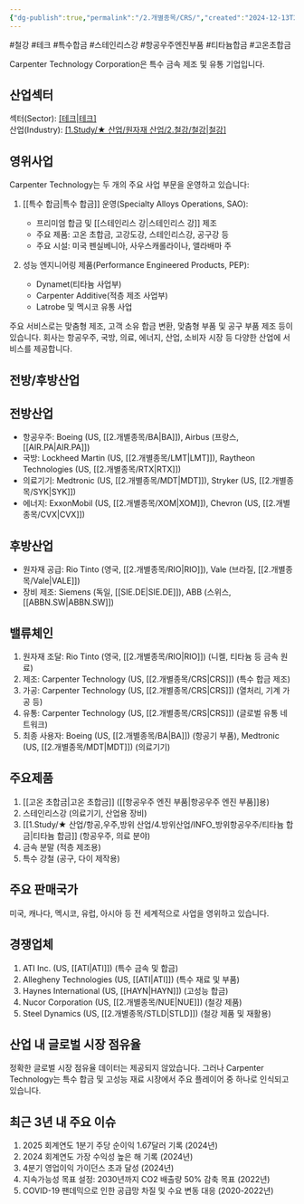 ```yaml
---
{"dg-publish":true,"permalink":"/2.개별종목/CRS/","created":"2024-12-13T22:02:44.409+09:00","updated":"2025-06-03T20:05:58.493+09:00"}
---
```


#철강 #테크 #특수합금 #스테인리스강 #항공우주엔진부품 #티타늄합금 #고온초합금


Carpenter Technology Corporation은 특수 금속 제조 및 유통 기업입니다.

## 산업섹터

섹터(Sector): [[테크\|테크]](Technology)  
산업(Industry): [[1.Study/★ 산업/원자재 산업/2.철강/철강\|철강]](Steel)

## 영위사업

Carpenter Technology는 두 개의 주요 사업 부문을 운영하고 있습니다:

1. [[특수 합금\|특수 합금]] 운영(Specialty Alloys Operations, SAO):
    
    - 프리미엄 합금 및 [[스테인리스 강\|스테인리스 강]] 제조
    - 주요 제품: 고온 초합금, 고강도강, 스테인리스강, 공구강 등
    - 주요 시설: 미국 펜실베니아, 사우스캐롤라이나, 앨라배마 주
    
2. 성능 엔지니어링 제품(Performance Engineered Products, PEP):
    
    - Dynamet(티타늄 사업부)
    - Carpenter Additive(적층 제조 사업부)
    - Latrobe 및 멕시코 유통 사업
    

주요 서비스로는 맞춤형 제조, 고객 소유 합금 변환, 맞춤형 부품 및 공구 부품 제조 등이 있습니다. 회사는 항공우주, 국방, 의료, 에너지, 산업, 소비자 시장 등 다양한 산업에 서비스를 제공합니다.

## 전방/후방산업

## 전방산업

- 항공우주: Boeing (US, [[2.개별종목/BA\|BA]]), Airbus (프랑스, [[AIR.PA\|AIR.PA]])
- 국방: Lockheed Martin (US, [[2.개별종목/LMT\|LMT]]), Raytheon Technologies (US, [[2.개별종목/RTX\|RTX]])
- 의료기기: Medtronic (US, [[2.개별종목/MDT\|MDT]]), Stryker (US, [[2.개별종목/SYK\|SYK]])
- 에너지: ExxonMobil (US, [[2.개별종목/XOM\|XOM]]), Chevron (US, [[2.개별종목/CVX\|CVX]])

## 후방산업

- 원자재 공급: Rio Tinto (영국, [[2.개별종목/RIO\|RIO]]), Vale (브라질, [[2.개별종목/Vale\|VALE]])
- 장비 제조: Siemens (독일, [[SIE.DE\|SIE.DE]]), ABB (스위스, [[ABBN.SW\|ABBN.SW]])

## 밸류체인

1. 원자재 조달: Rio Tinto (영국, [[2.개별종목/RIO\|RIO]]) (니켈, 티타늄 등 금속 원료)
2. 제조: Carpenter Technology (US, [[2.개별종목/CRS\|CRS]]) (특수 합금 제조)
3. 가공: Carpenter Technology (US, [[2.개별종목/CRS\|CRS]]) (열처리, 기계 가공 등)
4. 유통: Carpenter Technology (US, [[2.개별종목/CRS\|CRS]]) (글로벌 유통 네트워크)
5. 최종 사용자: Boeing (US, [[2.개별종목/BA\|BA]]) (항공기 부품), Medtronic (US, [[2.개별종목/MDT\|MDT]]) (의료기기)

## 주요제품

1. [[고온 초합금\|고온 초합금]] ([[항공우주 엔진 부품\|항공우주 엔진 부품]]용)
2. 스테인리스강 (의료기기, 산업용 장비)
3. [[1.Study/★ 산업/항공,우주,방위 산업/4.방위산업/INFO_방위항공우주/티타늄 합금\|티타늄 합금]] (항공우주, 의료 분야)
4. 금속 분말 (적층 제조용)
5. 특수 강철 (공구, 다이 제작용)

## 주요 판매국가

미국, 캐나다, 멕시코, 유럽, 아시아 등 전 세계적으로 사업을 영위하고 있습니다.

## 경쟁업체

1. ATI Inc. (US, [[ATI\|ATI]]) (특수 금속 및 합금)
2. Allegheny Technologies (US, [[ATI\|ATI]]) (특수 재료 및 부품)
3. Haynes International (US, [[HAYN\|HAYN]]) (고성능 합금)
4. Nucor Corporation (US, [[2.개별종목/NUE\|NUE]]) (철강 제품)
5. Steel Dynamics (US, [[2.개별종목/STLD\|STLD]]) (철강 제품 및 재활용)

## 산업 내 글로벌 시장 점유율

정확한 글로벌 시장 점유율 데이터는 제공되지 않았습니다. 그러나 Carpenter Technology는 특수 합금 및 고성능 재료 시장에서 주요 플레이어 중 하나로 인식되고 있습니다.

## 최근 3년 내 주요 이슈

1. 2025 회계연도 1분기 주당 순이익 1.67달러 기록 (2024년)
2. 2024 회계연도 가장 수익성 높은 해 기록 (2024년)
3. 4분기 영업이익 가이던스 초과 달성 (2024년)
4. 지속가능성 목표 설정: 2030년까지 CO2 배출량 50% 감축 목표 (2022년)
5. COVID-19 팬데믹으로 인한 공급망 차질 및 수요 변동 대응 (2020-2022년)